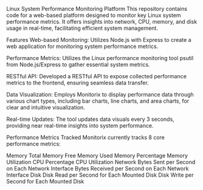 Linux System Performance Monitoring Platform
This repository contains code for a web-based platform designed to monitor key Linux system performance metrics. It offers insights into network, CPU, memory, and disk usage in real-time, facilitating efficient system management.

Features
Web-based Monitoring: Utilizes Node.js with Express to create a web application for monitoring system performance metrics.

Performance Metrics: Utilizes the Linux performance monitoring tool psutil from Node.js/Express to gather essential system metrics.

RESTful API: Developed a RESTful API to expose collected performance metrics to the frontend, ensuring seamless data transfer.

Data Visualization: Employs Monitorix to display performance data through various chart types, including bar charts, line charts, and area charts, for clear and intuitive visualization.

Real-time Updates: The tool updates data visuals every 3 seconds, providing near real-time insights into system performance.

Performance Metrics Tracked
Monitorix currently tracks 8 core performance metrics:

Memory
Total Memory
Free Memory
Used Memory
Percentage Memory Utilization
CPU
Percentage CPU Utilization
Network
Bytes Sent per Second on Each Network Interface
Bytes Received per Second on Each Network Interface
Disk
Disk Read per Second for Each Mounted Disk
Disk Write per Second for Each Mounted Disk
